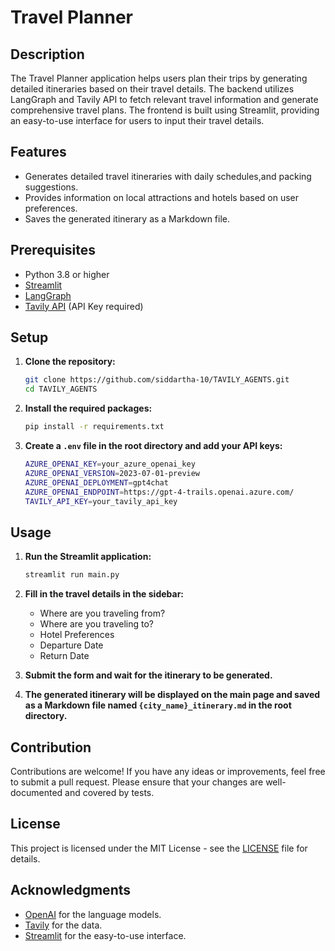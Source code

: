 
# Travel Planner

## Description

The Travel Planner application helps users plan their trips by generating detailed itineraries based on their travel details. The backend utilizes LangGraph and Tavily API to fetch relevant travel information and generate comprehensive travel plans. The frontend is built using Streamlit, providing an easy-to-use interface for users to input their travel details.

## Features

- Generates detailed travel itineraries with daily schedules,and packing suggestions.
- Provides information on local attractions and hotels based on user preferences.
- Saves the generated itinerary as a Markdown file.

## Prerequisites

- Python 3.8 or higher
- [Streamlit](https://docs.streamlit.io/)
- [LangGraph](https://langchain-ai.github.io/langgraph/)
- [Tavily API](https://app.tavily.com/sign-in) (API Key required)

## Setup

1. **Clone the repository:**

    ```sh
    git clone https://github.com/siddartha-10/TAVILY_AGENTS.git
    cd TAVILY_AGENTS
    ```

2. **Install the required packages:**

    ```sh
    pip install -r requirements.txt
    ```

3. **Create a `.env` file in the root directory and add your API keys:**

    ```sh
    AZURE_OPENAI_KEY=your_azure_openai_key
    AZURE_OPENAI_VERSION=2023-07-01-preview
    AZURE_OPENAI_DEPLOYMENT=gpt4chat
    AZURE_OPENAI_ENDPOINT=https://gpt-4-trails.openai.azure.com/
    TAVILY_API_KEY=your_tavily_api_key
    ```

## Usage

1. **Run the Streamlit application:**

    ```sh
    streamlit run main.py
    ```

2. **Fill in the travel details in the sidebar:**

    - Where are you traveling from?
    - Where are you traveling to?
    - Hotel Preferences
    - Departure Date
    - Return Date

3. **Submit the form and wait for the itinerary to be generated.**

4. **The generated itinerary will be displayed on the main page and saved as a Markdown file named `{city_name}_itinerary.md` in the root directory.**

## Contribution

Contributions are welcome! If you have any ideas or improvements, feel free to submit a pull request. Please ensure that your changes are well-documented and covered by tests.

## License

This project is licensed under the MIT License - see the [LICENSE](LICENSE) file for details.

## Acknowledgments

- [OpenAI](https://openai.com/) for the language models.
- [Tavily](https://www.tavily.com/) for the data.
- [Streamlit](https://streamlit.io/) for the easy-to-use interface.
